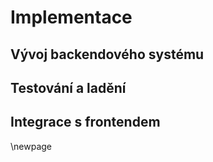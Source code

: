 
# Implementace

## Vývoj backendového systému

## Testování a ladění

## Integrace s frontendem

\newpage

